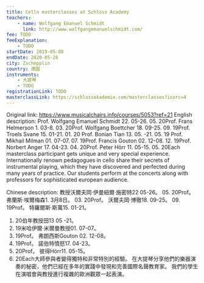 ```yaml
---
title: Cello masterclasses at Schloss Academy
teachers:
	- name: Wolfgang Emanuel Schmidt
	  link: http://www.wolfgangemanuelschmidt.com/
fee: TODO
feeExplanation: 
	- TODO
startDate: 2019-05-08
endDate: 2020-05-26
city: Zschepplin
country: 德國
instruments:
	- 大提琴
	- TODO
registrationLink: TODO
masterclassLink: https://schlossakademie.com/masterclasses?isorc=4
---
```

Original link: https://www.musicalchairs.info/courses/5053?ref=21
English description:
Prof.
 Wolfgang Emanuel Schmidt 22.
05-26.
05.
20Prof.
 Frans Helmerson 1.
03-8.
03.
20Prof.
 Wolfgang Boettcher 18.
09-25.
09.
19Prof.
 Troels Svane 15.
01-21.
01.
20  Prof.
 Bonian Tian 13.
05.
-21.
05.
19 Prof.
 Mikhail Milman 01.
07-07.
07.
19Prof.
 Francis Gouton 02.
12-08.
12.
19Prof.
 Norbert Anger 17.
04-23.
04.
20Prof.
 Peter Hörr 11.
05-15.
05.
20Each masterclass participant gets unique and very special experience.
 Internationally renown pedagogues in cello share their secrets of instrumental playing, which they have discovered and perfected during many years of practice.
 Our students perform at the concerts along with professors for sophisticated european audience.


Chinese description:
教授沃爾夫岡·伊曼紐爾·施密特22 05-26。
 05. 20Prof。
弗蘭斯·埃爾梅森1. 3月8日。
 03. 20Prof。
沃爾夫岡·博徹18. 09-25。
 09. 19Prof。
特羅爾斯·斯萬15. 01-21。
 01. 20伯年教授田13 05 -21。
 05. 19米哈伊爾·米爾曼教授01. 07-07。
 07. 19Prof。
弗朗西斯Gouton 02. 12-08。
 12. 19Prof。
諾伯特憤怒17. 04-23。
 04. 20Prof。
彼得Hörr11. 05-15。
 05. 20Each大師參與者變得獨特和非常特別的經驗。
在大提琴分享他們的樂器演奏的秘密，他們已經在多年的實踐中發現和完善國際名聲教育家。
我們的學生在演唱會與教授進行複雜的歐洲觀眾一起表演。

